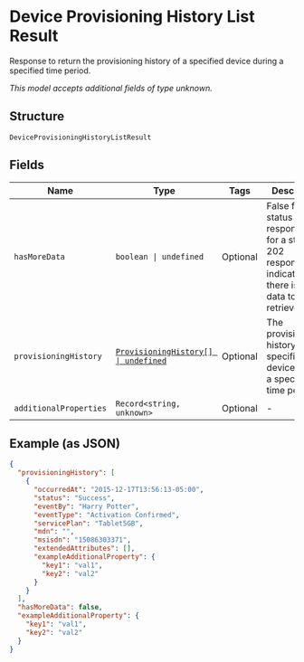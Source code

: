 
# Device Provisioning History List Result

Response to return the provisioning history of a specified device during a specified time period.

*This model accepts additional fields of type unknown.*

## Structure

`DeviceProvisioningHistoryListResult`

## Fields

| Name | Type | Tags | Description |
|  --- | --- | --- | --- |
| `hasMoreData` | `boolean \| undefined` | Optional | False for a status 200 response.True for a status 202 response, indicating that there is more data to be retrieved. |
| `provisioningHistory` | [`ProvisioningHistory[] \| undefined`](../../doc/models/provisioning-history.md) | Optional | The provisioning history of a specified device during a specified time period. |
| `additionalProperties` | `Record<string, unknown>` | Optional | - |

## Example (as JSON)

```json
{
  "provisioningHistory": [
    {
      "occurredAt": "2015-12-17T13:56:13-05:00",
      "status": "Success",
      "eventBy": "Harry Potter",
      "eventType": "Activation Confirmed",
      "servicePlan": "Tablet5GB",
      "mdn": "",
      "msisdn": "15086303371",
      "extendedAttributes": [],
      "exampleAdditionalProperty": {
        "key1": "val1",
        "key2": "val2"
      }
    }
  ],
  "hasMoreData": false,
  "exampleAdditionalProperty": {
    "key1": "val1",
    "key2": "val2"
  }
}
```

